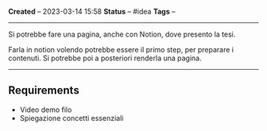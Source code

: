 **Created** – 2023-03-14 15:58
**Status** – #idea
**Tags** –

---

Si potrebbe fare una pagina, anche con Notion, dove presento la tesi.

Farla in notion volendo potrebbe essere il primo step, per preparare i contenuti. Si potrebbe poi a posteriori renderla una pagina.

---

## Requirements

- Video demo filo
- Spiegazione concetti essenziali